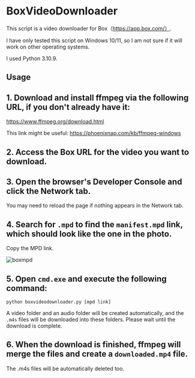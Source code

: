 # BoxVideoDownloader

This script is a video downloader for Box（https://app.box.com/）.

I have only tested this script on Windows 10/11, so I am not sure if it will work on other operating systems.

I used Python 3.10.9.

## Usage
## 1. Download and install ffmpeg via the following URL, if you don't already have it:
https://www.ffmpeg.org/download.html

This link might be useful: https://phoenixnap.com/kb/ffmpeg-windows

## 2. Access the Box URL for the video you want to download.

## 3. Open the browser's Developer Console and click the Network tab.
You may need to reload the page if nothing appears in the Network tab.

## 4. Search for `.mpd` to find the `manifest.mpd` link, which should look like the one in the photo.

Copy the MPD link.

![boxmpd](https://github.com/user-attachments/assets/d2b77aa6-38bf-499a-be8b-54b4a8c4bebf)

## 5. Open `cmd.exe` and execute the following command:

```
python boxvideodownloader.py [mpd link]
```

A video folder and an audio folder will be created automatically, and the `.m4s` files will be downloaded into these folders. Please wait until the download is complete.

## 6. When the download is finished, ffmpeg will merge the files and create a `downloaded.mp4` file.
The .m4s files will be automatically deleted too.
